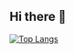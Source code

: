 ## Hi there 👋

<!--
**anryts/anryts** is a ✨ _special_ ✨ repository because its `README.md` (this file) appears on your GitHub profile.

Here are some ideas to get you started:

- 🔭 I’m currently working on ...
- 🌱 I’m currently learning ...
- 👯 I’m looking to collaborate on ...
- 🤔 I’m looking for help with ...
- 💬 Ask me about ...
- 📫 How to reach me: ...
- 😄 Pronouns: ...
- ⚡ Fun fact: ...
-->


<!-- [![Andrii Hrytsenko profile views](https://u8views.com/api/v1/github/profiles/73461908/views/day-week-month-total-count.svg)](https://u8views.com/github/anryts)
-->
[![Top Langs](https://github-readme-stats.vercel.app/api/top-langs/?username=anryts&layout=compact&hide=jupyter%20notebook,bash,html,sql,css,javascript,dockerfile,cmake,makefile,powershell,scss,shell)](https://github.com/anryts/github-readme-stats)


